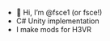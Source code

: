 - 👋 Hi, I’m @fsce1 (or fsce!)
- C# Unity implementation
- I make mods for H3VR


<!---
fsce1/fsce1 is a ✨ special ✨ repository because its `README.md` (this file) appears on your GitHub profile.
You can click the Preview link to take a look at your changes.
--->
